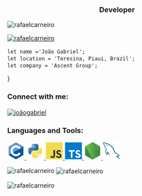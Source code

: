 <h3 align="center">Developer</h3>
<p align="left"> <img src="https://komarev.com/ghpvc/?username=rafaelcarneiro&label=Profile%20views&color=0e75b6&style=flat" alt="rafaelcarneiro" /> </p>

<p align="left"> <a href="https://github.com/ryo-ma/github-profile-trophy"><img src="https://github-profile-trophy.vercel.app/?username=rafaelcarneiro" alt="rafaelcarneiro" /></a> </p>

    let name ='João Gabriel';
    let location = 'Teresina, Piaui, Brazil';
    let company = 'Ascent Group';
}

<h3 align="left">Connect with me:</h3>
<p align="left">
<a href="https://www.linkedin.com/in/joão-gabriel-araujo-albuquerque-17492424b/" target="blank"><img align="center" src="https://cdn.jsdelivr.net/npm/simple-icons@3.0.1/icons/linkedin.svg" alt="joãogabriel" height="30" width="40" /></a>
</p>

<h3 align="left">Languages and Tools:</h3>
<p align="left"> 
<a href="https://www.cprogramming.com/" target="_blank"> <img src="https://raw.githubusercontent.com/devicons/devicon/master/icons/c/c-original.svg" alt="c" width="40" height="40"/> </a> 
<a href="https://www.python.org" target="_blank"> <img src="https://raw.githubusercontent.com/devicons/devicon/master/icons/python/python-original.svg" alt="python" width="40" height="40"/> </a>  
<a href="https://developer.mozilla.org/en-US/docs/Web/JavaScript" target="_blank"> <img src="https://raw.githubusercontent.com/devicons/devicon/master/icons/javascript/javascript-original.svg" alt="javascript" width="40" height="40"/> </a> 
<a href="https://www.typescriptlang.org/" target="_blank"> <img src="https://raw.githubusercontent.com/devicons/devicon/master/icons/typescript/typescript-original.svg" alt="typescript" width="40" height="40"/> </a> 
<a href="https://nodejs.org" target="_blank"> <img src="https://raw.githubusercontent.com/devicons/devicon/master/icons/nodejs/nodejs-original.svg" alt="nodejs" width="40" height="40"/> </a> 
<a href="https://www.mysql.com/" target="_blank"> <img src="https://raw.githubusercontent.com/devicons/devicon/master/icons/mysql/mysql-original.svg" alt="mysql" width="40" height="40"/> </a> 
</p>

<p><img align="left" src="https://github-readme-stats.vercel.app/api/top-langs?username=rafaelcarneiro&show_icons=true&locale=en&layout=compact" alt="rafaelcarneiro" /></p>

<p>&nbsp;<img align="center" src="https://github-readme-stats.vercel.app/api?username=rafaelcarneiro&show_icons=true&locale=en" alt="rafaelcarneiro" /></p>

<p><img align="center" src="https://github-readme-streak-stats.herokuapp.com/?user=rafaelcarneiro&" alt="rafaelcarneiro" /></p>

